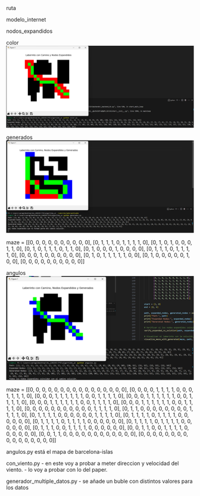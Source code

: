 

ruta

modelo_internet

nodos_expandidos

color
![Descripción de la imagen](imagenes\img_color.png)


generados
![Descripción de la imagen](imagenes\img_generados.png)

maze = [[0, 0, 0, 0, 0, 0, 0, 0, 0, 0],
            [0, 1, 1, 1, 0, 1, 1, 1, 1, 0],
            [0, 1, 0, 1, 0, 0, 0, 1, 1, 0],
            [0, 1, 0, 1, 1, 1, 0, 1, 1, 0],
            [0, 1, 0, 0, 0, 1, 0, 0, 0, 0],
            [0, 1, 1, 1, 0, 1, 1, 1, 1, 0],
            [0, 0, 0, 1, 0, 0, 0, 0, 0, 0],
            [0, 1, 0, 1, 1, 1, 1, 1, 0, 0],
            [0, 1, 0, 0, 0, 0, 0, 1, 0, 0],
            [0, 0, 0, 0, 0, 0, 0, 0, 0, 0]]

angulos
![Descripción de la imagen](imagenes\img_angulos.png)

maze = [[0, 0, 0, 0, 0, 0, 0, 0, 0, 0, 0, 0, 0, 0, 0, 0],
            [0, 0, 0, 0, 1, 1, 1, 1, 0, 0, 0, 1, 1, 1, 1, 0],
            [0, 0, 0, 1, 1, 1, 1, 1, 1, 0, 0, 1, 1, 1, 1, 0],
            [0, 0, 0, 1, 1, 1, 1, 1, 1, 0, 0, 1, 1, 1, 1, 0],
            [0, 0, 0, 1, 1, 1, 1, 1, 1, 0, 0, 1, 1, 1, 1, 0],
            [0, 0, 0, 1, 1, 1, 1, 1, 1, 0, 0, 1, 1, 1, 1, 0],
            [0, 0, 0, 0, 0, 0, 0, 0, 0, 0, 0, 1, 1, 1, 1, 0],
            [0, 1, 1, 0, 0, 0, 0, 0, 0, 0, 0, 1, 1, 1, 1, 0],
            [0, 1, 1, 1, 1, 0, 0, 0, 0, 0, 0, 1, 1, 1, 1, 0],
            [0, 1, 1, 1, 1, 0, 1, 1, 1, 1, 0, 0, 0, 0, 0, 0],
            [0, 1, 1, 1, 1, 0, 1, 1, 1, 1, 0, 0, 0, 0, 0, 0],
            [0, 1, 1, 1, 1, 0, 1, 1, 1, 1, 0, 0, 0, 0, 0, 0],
            [0, 1, 1, 1, 0, 0, 1, 1, 1, 1, 0, 0, 0, 0, 0, 0],
            [0, 0, 1, 1, 0, 0, 1, 1, 1, 1, 0, 0, 0, 0, 0, 0],
            [0, 0, 1, 1, 0, 0, 0, 0, 0, 0, 0, 0, 0, 0, 0, 0],
            [0, 0, 0, 0, 0, 0, 0, 0, 0, 0, 0, 0, 0, 0, 0, 0]]


angulos.py
    está el mapa de barcelona-islas


con_viento.py
    - en este voy a probar a meter direccion y velocidad del viento.
    - lo voy a probar con lo del paper.

generador_multiple_datos.py
    - se añade un buble con distintos valores para los datos